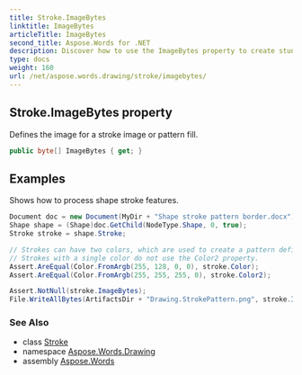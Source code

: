 ```yaml
---
title: Stroke.ImageBytes
linktitle: ImageBytes
articleTitle: ImageBytes
second_title: Aspose.Words for .NET
description: Discover how to use the ImageBytes property to create stunning stroke images and unique pattern fills for your designs. Enhance your visuals today!
type: docs
weight: 160
url: /net/aspose.words.drawing/stroke/imagebytes/
---
```

## Stroke.ImageBytes property

Defines the image for a stroke image or pattern fill.

```csharp
public byte[] ImageBytes { get; }
```

## Examples

Shows how to process shape stroke features.

```csharp
Document doc = new Document(MyDir + "Shape stroke pattern border.docx");
Shape shape = (Shape)doc.GetChild(NodeType.Shape, 0, true);
Stroke stroke = shape.Stroke;

// Strokes can have two colors, which are used to create a pattern defined by two-tone image data.
// Strokes with a single color do not use the Color2 property.
Assert.AreEqual(Color.FromArgb(255, 128, 0, 0), stroke.Color);
Assert.AreEqual(Color.FromArgb(255, 255, 255, 0), stroke.Color2);

Assert.NotNull(stroke.ImageBytes);
File.WriteAllBytes(ArtifactsDir + "Drawing.StrokePattern.png", stroke.ImageBytes);
```

### See Also

* class [Stroke](../)
* namespace [Aspose.Words.Drawing](../../../aspose.words.drawing/)
* assembly [Aspose.Words](../../../)
